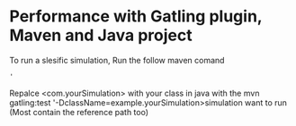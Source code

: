 Performance with Gatling plugin, Maven and Java project
============================================

To run a slesific simulation, Run the follow maven comand

```'```

Repalce <com.yourSimulation> with your class in java with the mvn gatling:test '-DclassName=example.yourSimulation>simulation want to run (Most contain the reference path too)





